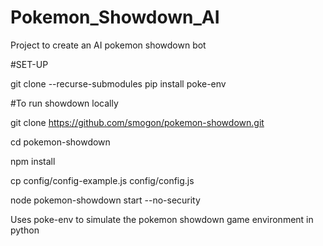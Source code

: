 # Pokemon_Showdown_AI
Project to create an AI pokemon showdown bot

#SET-UP

git clone --recurse-submodules <repository-url>
pip install poke-env

#To run showdown locally

git clone https://github.com/smogon/pokemon-showdown.git

cd pokemon-showdown

npm install

cp config/config-example.js config/config.js

node pokemon-showdown start --no-security

Uses poke-env to simulate the pokemon showdown game environment in python

